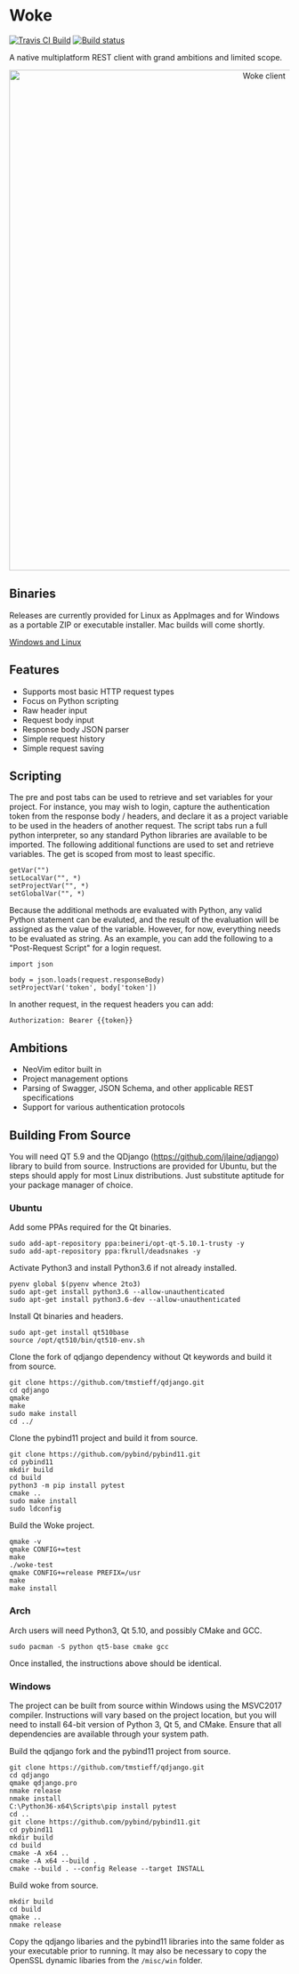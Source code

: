 # Woke
<a href="https://travis-ci.org/tmstieff/Woke"><img alt="Travis CI Build" src="https://travis-ci.org/tmstieff/Woke.svg?branch=master"></a>
[![Build status](https://ci.appveyor.com/api/projects/status/ixwvi3wi6mfosm9j/branch/master?svg=true)](https://ci.appveyor.com/project/tmstieff/woke/branch/master)



A native multiplatform REST client with grand ambitions and limited scope.

<p align="center">
  <img width="900" alt="Woke client" src="https://i.imgur.com/qBwiKJ4.png">
</p>

## Binaries
Releases are currently provided for Linux as AppImages and for Windows as a portable ZIP or executable installer. Mac builds will come shortly.

<a href="https://woke.rest/download">Windows and Linux</a>

## Features
* Supports most basic HTTP request types
* Focus on Python scripting
* Raw header input
* Request body input
* Response body JSON parser
* Simple request history
* Simple request saving

## Scripting

The pre and post tabs can be used to retrieve and set variables for your project. For instance, you may wish to login, capture the authentication token from the response body / headers, and declare it as a project variable to be used in the headers of another request. The script tabs run a full python interpreter, so any standard Python libraries are available to be imported. The following additional functions are used to set and retrieve variables. The get is scoped from most to least specific.

```
getVar("")
setLocalVar("", *)
setProjectVar("", *)
setGlobalVar("", *)
```

Because the additional methods are evaluated with Python, any valid Python statement can be evaluted, and the result of the evaluation will be assigned as the value of the variable. However, for now, everything needs to be evaluated as string. As an example, you can add the following to a "Post-Request Script" for a login request.

```
import json

body = json.loads(request.responseBody)
setProjectVar('token', body['token'])
```

In another request, in the request headers you can add:

```
Authorization: Bearer {{token}}
```

## Ambitions
* NeoVim editor built in
* Project management options
* Parsing of Swagger, JSON Schema, and other applicable REST specifications
* Support for various authentication protocols

## Building From Source
You will need QT 5.9 and the QDjango (https://github.com/jlaine/qdjango) library to build from source. Instructions are provided for Ubuntu, but the steps should apply for most Linux distributions. Just substitute aptitude for your package manager of choice.

### Ubuntu

Add some PPAs required for the Qt binaries.

```
sudo add-apt-repository ppa:beineri/opt-qt-5.10.1-trusty -y
sudo add-apt-repository ppa:fkrull/deadsnakes -y
```
Activate Python3 and install Python3.6 if not already installed.
```
pyenv global $(pyenv whence 2to3) 
sudo apt-get install python3.6 --allow-unauthenticated
sudo apt-get install python3.6-dev --allow-unauthenticated
```
Install Qt binaries and headers.
```
sudo apt-get install qt510base
source /opt/qt510/bin/qt510-env.sh
```
Clone the fork of qdjango dependency without Qt keywords and build it from source.
```
git clone https://github.com/tmstieff/qdjango.git
cd qdjango
qmake
make
sudo make install
cd ../
```
Clone the pybind11 project and build it from source.
```
git clone https://github.com/pybind/pybind11.git
cd pybind11
mkdir build
cd build
python3 -m pip install pytest
cmake ..
sudo make install
sudo ldconfig
```
Build the Woke project.
```
qmake -v
qmake CONFIG+=test
make
./woke-test
qmake CONFIG+=release PREFIX=/usr
make
make install
```

### Arch

Arch users will need Python3, Qt 5.10, and possibly CMake and GCC.
```
sudo pacman -S python qt5-base cmake gcc
```
Once installed, the instructions above should be identical.

### Windows

The project can be built from source within Windows using the MSVC2017 compiler. Instructions will vary based on the project location, but you will need to install 64-bit version of Python 3, Qt 5, and CMake. Ensure that all dependencies are available through your system path.

Build the qdjango fork and the pybind11 project from source.
```
git clone https://github.com/tmstieff/qdjango.git
cd qdjango
qmake qdjango.pro
nmake release
nmake install
C:\Python36-x64\Scripts\pip install pytest
cd ..
git clone https://github.com/pybind/pybind11.git
cd pybind11
mkdir build
cd build
cmake -A x64 ..
cmake -A x64 --build .
cmake --build . --config Release --target INSTALL
```
Build woke from source.
```
mkdir build
cd build
qmake ..
nmake release
```
Copy the qdjango libaries and the pybind11 libraries into the same folder as your executable prior to running. It may also be necessary to copy the OpenSSL dynamic libaries from the `/misc/win` folder.
